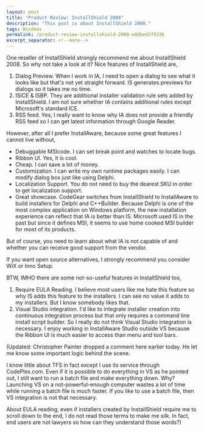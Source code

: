 ```yaml
---
layout: post
title: "Product Review: InstallShield 2008"
description: "This post is about InstallShield 2008."
tags: Windows
permalink: /product-review-installshield-2008-e80bed2f9336
excerpt_separator: <!--more-->
---
```

One reseller of InstallShield strongly recommend me about InstallShield 2008. So why not take a look at it?
Nice features of InstallShield are,

1. Dialog Preview. When I work in IA, I need to open a dialog to see what it looks like but that's not yet straight forward. IS generates previews for dialogs so it takes me no time.
1. ISICE & ISBP. They are additional installer validation rule sets added by InstallShield. I am not sure whether IA contains additional rules except Microsoft's standard ICE.
1. RSS feed. Yes, I really want to know why IA does not provide a friendly RSS feed so I can get latest information through Google Reader.

However, after all I prefer InstallAware, because some great features I cannot live without,

* Debuggable MSIcode. I can set break point and watches to locate bugs.
* Ribbon UI. Yes, it is cool.
* Cheap. I can save a lot of money.
* Customization. I can write my own runtime packages easily. I can modify dialog box just like using Delphi.
* Localization Support. You do not need to buy the dearest SKU in order to get localization support.
* Great showcase. CodeGear switches from InstallShield to InstallAware to build installers for Delphi and C++Builder. Because Delphi is one of the most complex application on Windows platform, the new installation experience can reflect that IA is better than IS. Microsoft used IS in the past but since it defines MSI, it seems to use home cooked MSI builder for most of its products.

But of course, you need to learn about what IA is not capable of and whether you can receive good support from the vendor.

If you want open source alternatives, I strongly recommend you consider WiX or Inno Setup.

BTW, IMHO there are some not-so-useful features in InstallShield too,

1. Require EULA Reading. I believe most users like me hate this feature so why IS adds this feature to the installers. I can see no value it adds to my installers. But I know somebody likes that.
1. Visual Studio integration. I'd like to integrate installer creation into continuous integration process but that only requires a command line install script builder. So I really do not think Visual Studio integration is necessary. I enjoy working in InstallAware Studio outside VS because the Ribbon UI is much easier to access than menu and tool bars.

(Updated: Christopher Painter dropped a comment here earlier today. He let me know some important logic behind the scene.

I know little about TFS in fact except I use its service through CodePlex.com. Even if it is possible to do everything in VS as he pointed out, I still want to run a batch file and make everything down. Why? Launching VS on a not-powerful-enough computer wastes a lot of time while running a batch file is much faster. If you like to use a batch file, then VS integration is not that necessary.

About EULA reading, even if installers created by InstallShield require me to scroll down to the end, I do not read those terms to make me silk. In fact, end users are not lawyers so how can they understand those words?)
<!--more-->
